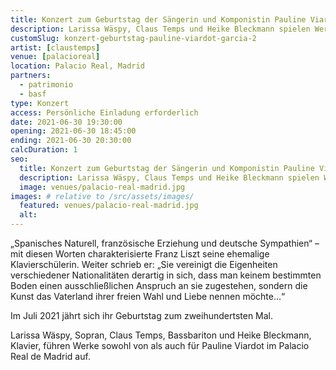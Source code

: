 ```yaml
---
title: Konzert zum Geburtstag der Sängerin und Komponistin Pauline Viardot-Garcia
description: Larissa Wäspy, Claus Temps und Heike Bleckmann spielen Werke von Pauline Viardot-García im Königspalast in Madrid.
customSlug: konzert-geburtstag-pauline-viardot-garcia-2
artist: [claustemps]
venue: [palacioreal]
location: Palacio Real, Madrid
partners:
  - patrimonio
  - basf
type: Konzert
access: Persönliche Einladung erforderlich
date: 2021-06-30 19:30:00
opening: 2021-06-30 18:45:00
ending: 2021-06-30 20:30:00
calcDuration: 1
seo:
  title: Konzert zum Geburtstag der Sängerin und Komponistin Pauline Viardot-Garcia
  description: Larissa Wäspy, Claus Temps und Heike Bleckmann spielen Werke von Pauline Viardot-García im Königspalast in Madrid.
  image: venues/palacio-real-madrid.jpg
images: # relative to /src/assets/images/
  featured: venues/palacio-real-madrid.jpg
  alt:
---
```


„Spanisches Naturell, französische Erziehung und deutsche Sympathien“ – mit diesen Worten charakterisierte Franz Liszt seine ehemalige Klavierschülerin. Weiter schrieb er: „Sie vereinigt die Eigenheiten verschiedener Nationalitäten derartig in sich, dass man keinem bestimmten Boden einen ausschließlichen Anspruch an sie zugestehen, sondern die Kunst das Vaterland ihrer freien Wahl und Liebe nennen möchte…“

Im Juli 2021 jährt sich ihr Geburtstag zum zweihundertsten Mal.

Larissa Wäspy, Sopran, Claus Temps, Bassbariton und Heike Bleckmann, Klavier, führen Werke sowohl von als auch für Pauline Viardot im Palacio Real de Madrid auf.
